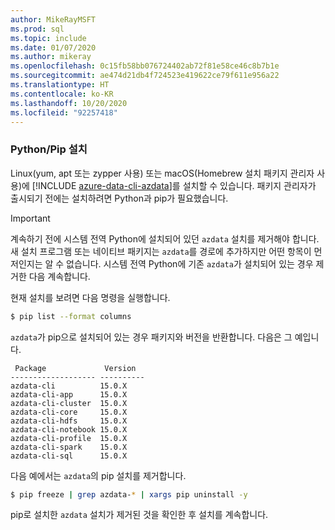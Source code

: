 ```yaml
---
author: MikeRayMSFT
ms.prod: sql
ms.topic: include
ms.date: 01/07/2020
ms.author: mikeray
ms.openlocfilehash: 0c15fb58bb076724402ab72f81e58ce46c8b7b1e
ms.sourcegitcommit: ae474d21db4f724523e419622ce79f611e956a22
ms.translationtype: HT
ms.contentlocale: ko-KR
ms.lasthandoff: 10/20/2020
ms.locfileid: "92257418"
---
```

### <a name="pythonpip-installation"></a>Python/Pip 설치

Linux(yum, apt 또는 zypper 사용) 또는 macOS(Homebrew 설치 패키지 관리자 사용)에 [!INCLUDE [azure-data-cli-azdata](../includes/azure-data-cli-azdata.md)]를 설치할 수 있습니다. 패키지 관리자가 출시되기 전에는 설치하려면 Python과 pip가 필요했습니다.

>[!IMPORTANT]
>계속하기 전에 시스템 전역 Python에 설치되어 있던 `azdata` 설치를 제거해야 합니다. 새 설치 프로그램 또는 네이티브 패키지는 `azdata`를 경로에 추가하지만 어떤 항목이 먼저인지는 알 수 없습니다.
시스템 전역 Python에 기존 `azdata`가 설치되어 있는 경우 제거한 다음 계속합니다.

현재 설치를 보려면 다음 명령을 실행합니다.

```bash
$ pip list --format columns
```

`azdata`가 pip으로 설치되어 있는 경우 패키지와 버전을 반환합니다. 다음은 그 예입니다.

```
 Package             Version
------------------- ----------
azdata-cli          15.0.X
azdata-cli-app      15.0.X
azdata-cli-cluster  15.0.X
azdata-cli-core     15.0.X
azdata-cli-hdfs     15.0.X
azdata-cli-notebook 15.0.X
azdata-cli-profile  15.0.X
azdata-cli-spark    15.0.X
azdata-cli-sql      15.0.X
```

다음 예에서는 `azdata`의 pip 설치를 제거합니다.

```bash
$ pip freeze | grep azdata-* | xargs pip uninstall -y
```

pip로 설치한 `azdata` 설치가 제거된 것을 확인한 후 설치를 계속합니다.